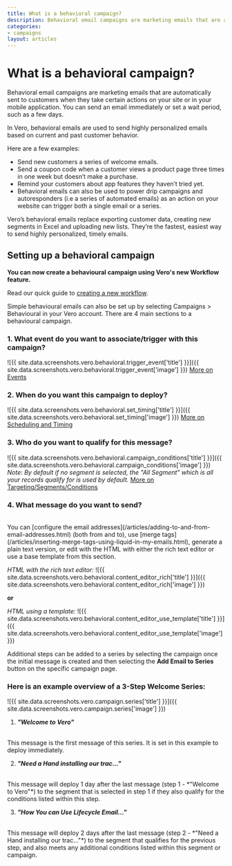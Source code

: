 ```yaml
---
title: What is a behavioral campaign?
description: Behavioral email campaigns are marketing emails that are automatically sent to customers when they take certain actions on your site or in your mobile application. You can send an email immediately or set a wait period, such as a few days.
categories:
- campaigns
layout: articles
---
```


# What is a behavioral campaign?

Behavioral email campaigns are marketing emails that are automatically sent to customers when they take certain actions on your site or in your mobile application. You can send an email immediately or set a wait period, such as a few days.

In Vero, behavioral emails are used to send highly personalized emails based on current and past customer behavior.

Here are a few examples:

- Send new customers a series of welcome emails.
- Send a coupon code when a customer views a product page three times in one week but doesn’t make a purchase.
- Remind your customers about app features they haven’t tried yet.
- Behavioral emails can also be used to power drip campaigns and autoresponders (i.e a series of automated emails) as an action on your website can trigger both a single email or a series.

Vero’s behavioral emails replace exporting customer data, creating new segments in Excel and uploading new lists. They’re the fastest, easiest way to send highly personalized, timely emails.


## Setting up a behavioral campaign

<div class="alert alert-success top-margin-small bottom-margin-small">
  <p class="no-top-margin">
    <strong>You can now create a behavioural campaign using Vero's new Workflow feature.</strong>
  </p>
  <p>
    Read our quick guide to <a href="{{site.data.links.workflows.create_new_workflow}}">creating a new workflow</a>.
  </p>
</div>

Simple behavioural emails can also be set up by selecting Campaigns > Behavioural in your Vero account. There are 4 main sections to a behavioural campaign.


### 1. What event do you want to associate/trigger with this campaign?
![{{ site.data.screenshots.vero.behavioral.trigger_event['title'] }}]({{ site.data.screenshots.vero.behavioral.trigger_event['image'] }}) 
[More on Events](/articles/what-are-events.html)

### 2. When do you want this campaign to deploy?
![{{ site.data.screenshots.vero.behavioral.set_timing['title'] }}]({{ site.data.screenshots.vero.behavioral.set_timing['image'] }}) 
[More on Scheduling and Timing](/articles/scheduling-timing.html)

### 3. Who do you want to qualify for this message?
![{{ site.data.screenshots.vero.behavioral.campaign_conditions['title'] }}]({{ site.data.screenshots.vero.behavioral.campaign_conditions['image'] }}) 
*Note: By default if no segment is selected, the "All Segment" which is all your records qualify for is used by default.*
[More on Targeting/Segments/Conditions](/articles/create-a-segment.html)

### 4. What message do you want to send?
<br /> 
You can [configure the email addresses](/articles/adding-to-and-from-email-addresses.html) (both from and to), use [merge tags](/articles/inserting-merge-tags-using-liquid-in-my-emails.html), generate a plain text version, or edit with the HTML with either the rich text editor or use a base template from this section.

*HTML with the rich text editor:*
![{{ site.data.screenshots.vero.behavioral.content_editor_rich['title'] }}]({{ site.data.screenshots.vero.behavioral.content_editor_rich['image'] }}) 

**or**

*HTML using a template:*
![{{ site.data.screenshots.vero.behavioral.content_editor_use_template['title'] }}]({{ site.data.screenshots.vero.behavioral.content_editor_use_template['image'] }}) 


Additional steps can be added to a series by selecting the campaign once the initial message is created and then selecting the **Add Email to Series** button on the specific campaign page.


### Here is an example overview of a 3-Step Welcome Series:

![{{ site.data.screenshots.vero.campaign.series['title'] }}]({{ site.data.screenshots.vero.campaign.series['image'] }})

1. ***"Welcome to Vero"***
<br /> 
This message is the first message of this series.  It is set in this example to deploy immediately.  

2. ***"Need a Hand installing our trac..."***
<br /> 
This message will deploy 1 day after the last message (step 1 - *"Welcome to Vero"*) to the segment that is selected in step 1 if they also qualify for the conditions listed within this step.

3. ***"How You can Use Lifecycle Email..."***
<br /> 
This message will deploy 2 days after the last message (step 2 - *"Need a Hand installing our trac..."*) to the segment that qualifies for the previous step, and also meets any additional conditions listed within this segment or campaign.
